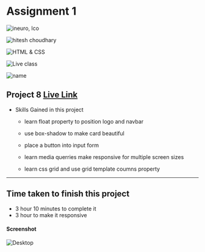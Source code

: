 # Assignment 1

![ineuro, lco](https://img.shields.io/badge/iNeuron-LCO-green)

![hitesh choudhary](https://img.shields.io/badge/Hitesh--Choudhary-Full--stack--JS--bootcamp-red)

![HTML & CSS](https://img.shields.io/badge/HTML-CSS-orange)

![Live class](https://img.shields.io/badge/LIVE--CLASS-PROJECT--9-lightgrey)

![name](https://img.shields.io/badge/Vimal--Kumar-lightgrey)

## Project 8 [Live Link](https://developer-landimg-page.netlify.app/)

- Skills Gained in this project

  - learn float property to position logo and navbar

  - use box-shadow to make card beautiful

  - place a button into input form

  - learn media querries make responsive for multiple screen sizes

  - learn css grid and use grid template coumns property

---

## Time taken to finish this project

- 3 hour 10 minutes to complete it
- 3 hour to make it responsive

#### Screenshot

![Desktop](./screenshot/project%209.png)
